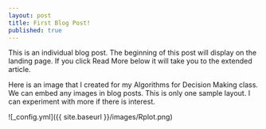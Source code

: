 ```yaml
---
layout: post
title: First Blog Post!
published: true
---
```


This is an individual blog post. The beginning of this post will display on the landing page. If you click Read More below it will take you to the extended article. 

Here is an image that I created for my Algorithms for Decision Making class. We can embed any images in blog posts. This is only one sample layout. I can experiment with more if there is interest.

![_config.yml]({{ site.baseurl }}/images/Rplot.png)


